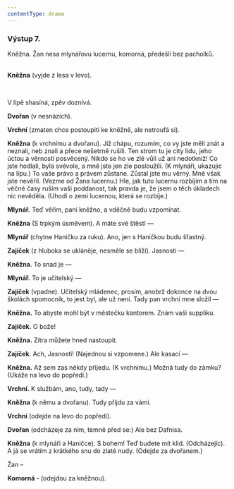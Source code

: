 ```yaml
---
contentType: drama
---
```


<section>

### Výstup 7.

Kněžna. Žan nesa mlynářovu lucernu, komorná, předešlí bez pacholků.

    
**Kněžna** (vyjde z lesa v levo).

 

V lípě shasíná, zpěv doznívá.

**Dvořan** (v nesnázích).

**Vrchní** (zmaten chce postoupiti ke kněžně, ale netroufá si).

**Kněžna** (k vrchnímu a dvořanu). Již chápu, rozumím, co vy jste měli znát a neznali, neb znali a přece nešetrně rušili. Ten strom tu je city lidu, jeho úctou a věrností posvěcený. Nikdo se ho ve zlé vůli už ani nedotkniž! Co jste hodlali, byla svévole, a mně jste jen zle posloužili. (K mlynáři, ukazujíc na lípu.) To vaše právo a právem zůstane. Zůstal jste mu věrný. Mně však jste nevěřil. (Vezme od Žana lucernu.) Hle, jak tuto lucernu rozbíjím a tím na věčné časy ruším vaši poddanost, tak pravda je, že jsem o těch úkladech nic nevěděla. (Uhodí o zemi lucernou, která se rozbije.)

**Mlynář.** Teď věřím, paní kněžno, a vděčně budu vzpomínat.

**Kněžna** (S trpkým úsměvem). A máte své štěstí —

**Mlynář** (chytne Haničku za ruku). Ano, jen s Haničkou budu šťastný.

**Zajíček** (z hluboka se ukláněje, nesměle se blíží). Jasnosti —

**Kněžna**. To snad je —

**Mlynář.** To je učitelský —

**Zajíček** (vpadne). Učitelský mládenec, prosím, anobrž dokonce na dvou školách spomocník, to jest byl, ale už není. Tady pan vrchní mne složil —

**Kněžna.** To abyste mohl být v městečku kantorem. Znám vaši suppliku.

**Zajíček.** O bože!

**Kněžna.** Zítra můžete hned nastoupit. 

**Zajíček**. Ach, Jasnosti! (Najednou si vzpomene.) Ale kasací —

**Kněžna.** Až sem zas někdy přijedu. (K vrchnímu.) Možná tudy do zámku? (Ukáže na levo do popředí.)

**Vrchní.** K službám, ano, tudy, tady —

**Kněžna** (k němu a dvořanu). Tudy přijdu za vámi.

**Vrchní** (odejde na levo do popředí).

**Dvořan** (odcházeje za ním, temně před se:) Ale bez Dafnisa.

**Kněžna** (k mlynáři a Haničce). S bohem! Teď budete mít klid. (Odcházejíc). A já se vrátím z krátkého snu do zlaté nudy. (Odejde za dvořanem.)

Žan –

**Komorná -** (odejdou za kněžnou).

</section>

